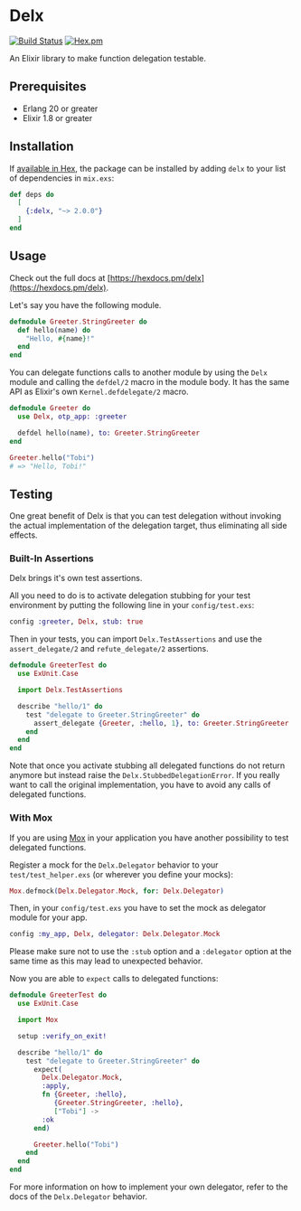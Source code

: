 # Delx

[![Build Status](https://travis-ci.org/i22-digitalagentur/delx.svg?branch=master)](https://travis-ci.org/i22-digitalagentur/delx)
[![Hex.pm](https://img.shields.io/hexpm/v/delx.svg)](https://hex.pm/packages/delx)

An Elixir library to make function delegation testable.

## Prerequisites

* Erlang 20 or greater
* Elixir 1.8 or greater

## Installation

If [available in Hex](https://hex.pm/docs/publish), the package can be installed
by adding `delx` to your list of dependencies in `mix.exs`:

```elixir
def deps do
  [
    {:delx, "~> 2.0.0"}
  ]
end
```

## Usage

Check out the full docs at [https://hexdocs.pm/delx](https://hexdocs.pm/delx).

Let's say you have the following module.

```elixir
defmodule Greeter.StringGreeter do
  def hello(name) do
    "Hello, #{name}!"
  end
end
```

You can delegate functions calls to another module by using the `Delx` module
and calling the `defdel/2` macro in the module body. It has the same API as
Elixir's own `Kernel.defdelegate/2` macro.

```elixir
defmodule Greeter do
  use Delx, otp_app: :greeter

  defdel hello(name), to: Greeter.StringGreeter
end

Greeter.hello("Tobi")
# => "Hello, Tobi!"
```

## Testing

One great benefit of Delx is that you can test delegation without invoking
the actual implementation of the delegation target, thus eliminating all side
effects.

### Built-In Assertions

Delx brings it's own test assertions.

All you need to do is to activate delegation stubbing for your test
environment by putting the following line in your `config/test.exs`:

```elixir
config :greeter, Delx, stub: true
```

Then in your tests, you can import `Delx.TestAssertions` and use the
`assert_delegate/2` and `refute_delegate/2` assertions.

```elixir
defmodule GreeterTest do
  use ExUnit.Case

  import Delx.TestAssertions

  describe "hello/1" do
    test "delegate to Greeter.StringGreeter" do
      assert_delegate {Greeter, :hello, 1}, to: Greeter.StringGreeter
    end
  end
end
```

Note that once you activate stubbing all delegated functions do not return
anymore but instead raise the `Delx.StubbedDelegationError`. If you really
want to call the original implementation, you have to avoid any calls of
delegated functions.

### With Mox

If you are using [Mox](https://hexdocs.pm/mox) in your application you have
another possibility to test delegated functions.

Register a mock for the `Delx.Delegator` behavior to your
`test/test_helper.exs` (or wherever you define your mocks):

```elixir
Mox.defmock(Delx.Delegator.Mock, for: Delx.Delegator)
```

Then, in your `config/test.exs` you have to set the mock as delegator module
for your app.

```elixir
config :my_app, Delx, delegator: Delx.Delegator.Mock
```

Please make sure not to use the `:stub` option and a `:delegator` option at
the same time as this may lead to unexpected behavior.

Now you are able to `expect` calls to delegated functions:

```elixir
defmodule GreeterTest do
  use ExUnit.Case

  import Mox

  setup :verify_on_exit!

  describe "hello/1" do
    test "delegate to Greeter.StringGreeter" do
      expect(
        Delx.Delegator.Mock,
        :apply,
        fn {Greeter, :hello},
           {Greeter.StringGreeter, :hello},
           ["Tobi"] ->
        :ok
      end)

      Greeter.hello("Tobi")
    end
  end
end
```

For more information on how to implement your own delegator, refer to the
docs of the `Delx.Delegator` behavior.

